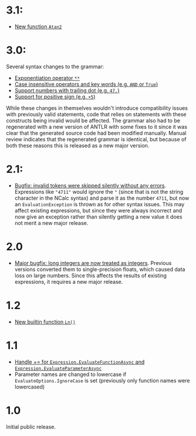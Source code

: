 # 3.1:

* [New function `Atan2`](https://github.com/ncalc/ncalc-async/pull/15)

# 3.0:

Several syntax changes to the grammar:

* [Exponentiation operator `**`](https://github.com/ncalc/ncalc-async/issues/10)
* [Case insensitive operators and key words (e.g. `AND` or `True`)](https://github.com/ncalc/ncalc/issues/37)
* [Support numbers with trailing dot (e.g. `47.`)](https://github.com/ncalc/ncalc/issues/21)
* [Support for positive sign (e.g. `+5`)](https://github.com/ncalc/ncalc/issues/11)

While these changes in themselves wouldn't introduce compatibility issues with previously valid statements, code that relies on statements with these constructs being invalid would be affected. The grammar also had to be regenerated with a new version of ANTLR with some fixes to it since it was clear that the generated source code had been modified manually. Manual review indicates that the regenerated grammar is identical, but because of both these reasons this is released as a new major version.

# 2.1:

* [Bugfix: invalid tokens were skipped silently without any errors](https://github.com/ncalc/ncalc-async/issues/6). Expressions like `"4711"` would ignore the `"` (since that is not the string character in the NCalc syntax) and parse it as the number `4711`, but now an `EvaluationException` is thrown as for other syntax issues. This may affect existing expressions, but since they were always incorrect and now give an exception rather than silently getting a new value it does not merit a new major release.

# 2.0

* [Major bugfix: long integers are now treated as integers](https://github.com/ncalc/ncalc-async/issues/4). Previous versions converted them to single-precision floats, which caused data loss on large numbers. Since this affects the results of existing expressions, it requires a new major release.

# 1.2

* [New builtin function `Ln()`](https://github.com/ncalc/ncalc-async/pull/2)

# 1.1

* [Handle += for `Expression.EvaluateFunctionAsync` and `Expression.EvaluateParameterAsync`](https://github.com/ncalc/ncalc-async/issues/1)
* Parameter names are changed to lowercase if `EvaluateOptions.IgnoreCase` is set (previously only function names were lowercased)

# 1.0

Initial public release.
